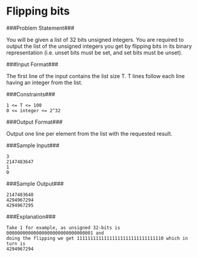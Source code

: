 Flipping bits
==============

###Problem Statement###

You will be given a list of 32 bits unsigned integers. You are required to output the list of the unsigned integers you get by flipping bits in its binary representation (i.e. unset bits must be set, and set bits must be unset).

###Input Format###

The first line of the input contains the list size T. T lines follow each line having an integer from the list.

###Constraints###

```
1 <= T <= 100
0 <= integer <= 2^32
```

###Output Format###

Output one line per element from the list with the requested result.

###Sample Input###

```
3 
2147483647 
1 
0
```

###Sample Output###

```
2147483648 
4294967294 
4294967295
```

###Explanation###

```
Take 1 for example, as unsigned 32-bits is 00000000000000000000000000000001 and 
doing the flipping we get 11111111111111111111111111111110 which in turn is 
4294967294
```
